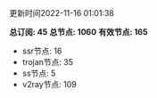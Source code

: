 更新时间2022-11-16 01:01:38

**总订阅: 45**
**总节点: 1060**
**有效节点: 165**
- ssr节点: 16
- trojan节点: 35
- ss节点: 5
- v2ray节点: 109
